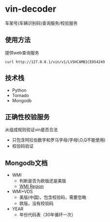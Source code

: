 # vin-decoder

车架号(车辆识别码)查询服务/校验服务


## 使用方法
提供web查询服务

```
curl http://127.0.0.1/vin/v1/LVSHCAMB1CE054249
```

## 技术栈

* Python
* Tornado
* Mongodb

## 正确性校验服务
从组成规则验证vin是否合法

 * 只包含阿拉伯数字和罗马字母(字母I,O,Q不能使用)
 * 校验码验证

## Mongodb文档

* WMI
  * 判断是否为欧版还是美版
  * [WMI Region](https://en.wikibooks.org/wiki/Vehicle_Identification_Numbers_(VIN_codes)/World_Manufacturer_Identifier_(WMI))
* WMI+VDS
  * 美版(中国)，包含校验码，需要忽略
  * 欧版，没有校验码
* YEAR
  * 年份代码表（30年循环一次）